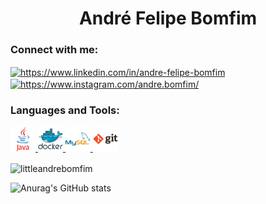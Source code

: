 <h1 align="center"> André Felipe Bomfim</h1>
<h3 align="left">Connect with me:</h3>
<p align="left">
  <a href="https://www.linkedin.com/in/andre-felipe-bomfim" target="blank"><img align="center" src="https://raw.githubusercontent.com/rahuldkjain/github-profile-readme-generator/master/src/images/icons/Social/linked-in-alt.svg" alt="https://www.linkedin.com/in/andre-felipe-bomfim" height="30" width="40" /></a>
  <a href="https://www.instagram.com/andre.bomfim/" target="blank"><img align="center" src="https://raw.githubusercontent.com/rahuldkjain/github-profile-readme-generator/master/src/images/icons/Social/instagram.svg" alt="https://www.instagram.com/andre.bomfim/" height="30" width="40" /></a>
</p>

<h3 align="left">Languages and Tools:</h3>
<p align="left"> 
  <a href="https://www.java.com" target="_blank" rel="noreferrer"> 
    <img src="https://raw.githubusercontent.com/devicons/devicon/master/icons/java/java-original-wordmark.svg" alt="java" width="40" height="40"/> 
  </a> 
  
  <a href="https://www.docker.com" target="_blank" rel="noreferrer"> 
    <img src="https://raw.githubusercontent.com/devicons/devicon/master/icons/docker/docker-original-wordmark.svg" alt="docker" width="40" height="40"/> 
  </a> 
  
  <a href="https://www.mysql.com" target="_blank" rel="noreferrer"> 
    <img src="https://raw.githubusercontent.com/devicons/devicon/master/icons/mysql/mysql-original-wordmark.svg" alt="mysql" width="40" height="40"/> 
  </a>
  
  <a href="https://www.atlassian.com/git/tutorials/comparing-workflows/gitflow-workflow" target="_blank" rel="noreferrer"> 
    <img src="https://raw.githubusercontent.com/devicons/devicon/master/icons/git/git-original-wordmark.svg" alt="gitflow" width="40" height="40"/> 
  </a>
</p>


<p><img align="center" src="https://github-readme-stats.vercel.app/api/top-langs?username=Andre-Felipe-Bomfim&show_icons=true&locale=en&layout=compact" alt="littleandrebomfim" /></p>

![Anurag's GitHub stats](https://github-readme-stats.vercel.app/api?username=littleandrebomfim&hide=contribs,prs)
